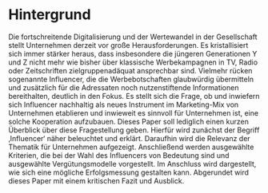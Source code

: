 # Hintergrund

Die fortschreitende Digitalisierung und der Wertewandel in der Gesellschaft stellt Unternehmen derzeit vor große Herausforderungen. Es kristallisiert sich immer stärker heraus, dass insbesondere die jüngeren Generationen Y und Z nicht mehr wie bisher über klassische Werbekampagnen in TV, Radio oder Zeitschriften zielgruppenadäquat ansprechbar sind. Vielmehr rücken sogenannte Influencer, die die Werbebotschaften glaubwürdig übermitteln und zusätzlich für die Adressaten noch nutzenstiftende Informationen bereithalten, deutlich in den Fokus.
Es stellt sich die Frage, ob und inwiefern sich Influencer nachhaltig als neues Instrument im Marketing-Mix von Unternehmen etablieren und inwieweit es sinnvoll für Unternehmen ist, eine solche Kooperation aufzubauen. Dieses Paper soll lediglich einen kurzen Überblick über diese Fragestellung geben. Hierfür wird zunächst der Begriff ‚Influencer‘ näher beleuchtet und erklärt. Daraufhin wird die Relevanz der Thematik für Unternehmen aufgezeigt. Anschließend werden ausgewählte Kriterien, die bei der Wahl des Influencers von Bedeutung sind und ausgewählte Vergütungsmodelle vorgestellt. Im Anschluss wird dargestellt, wie sich eine mögliche Erfolgsmessung gestalten kann. Abgerundet wird dieses Paper mit einem kritischen Fazit und Ausblick.
